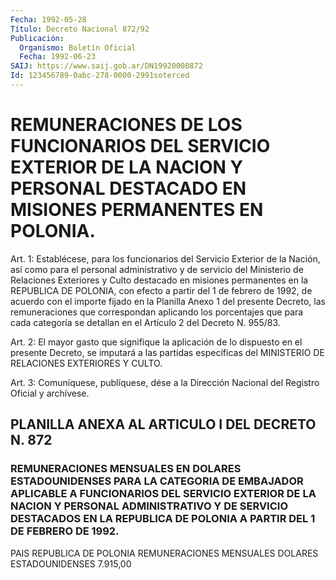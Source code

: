 ```yaml
---
Fecha: 1992-05-28
Título: Decreto Nacional 872/92
Publicación:
  Organismo: Boletín Oficial
  Fecha: 1992-06-23
SAIJ: https://www.saij.gob.ar/DN19920000872
Id: 123456789-0abc-278-0000-2991soterced
---
```

# REMUNERACIONES DE LOS FUNCIONARIOS DEL SERVICIO EXTERIOR DE LA NACION Y PERSONAL DESTACADO EN MISIONES PERMANENTES EN POLONIA.

<a id="1"></a>
Art.  1:  Establécese,  para  los  funcionarios  del  Servicio Exterior  de la Nación, así como para el personal administrativo  y de  servicio  del  Ministerio  de  Relaciones  Exteriores  y  Culto destacado  en  misiones permanentes en la REPUBLICA DE POLONIA, con efecto a partir  del  1  de  febrero  de  1992,  de  acuerdo con el importe  fijado  en  la Planilla Anexo 1 del presente Decreto,  las remuneraciones que correspondan  aplicando los porcentajes que para cada categoría se detallan en el Artículo  2 del Decreto N. 955/83.

<a id="2"></a>
Art.  2:  El  mayor  gasto  que signifique la aplicación de lo dispuesto  en  el presente Decreto,  se  imputará  a  las  partidas específicas  del  MINISTERIO  DE  RELACIONES  EXTERIORES  Y  CULTO.

<a id="3"></a>
Art.  3: Comuníquese, publíquese, dése a la Dirección Nacional del Registro Oficial y archívese.

## PLANILLA ANEXA AL ARTICULO I DEL DECRETO N. 872

### REMUNERACIONES    MENSUALES  EN  DOLARES  ESTADOUNIDENSES  PARA  LA CATEGORIA  DE  EMBAJADOR  APLICABLE  A  FUNCIONARIOS  DEL  SERVICIO EXTERIOR DE LA NACION  Y  PERSONAL  ADMINISTRATIVO  Y  DE  SERVICIO DESTACADOS EN LA REPUBLICA DE POLONIA A PARTIR DEL 1 DE FEBRERO  DE 1992.

<a id="1"></a>
PAIS                REPUBLICA DE POLONIA              REMUNERACIONES MENSUALES              DOLARES ESTADOUNIDENSES                        7.915,00